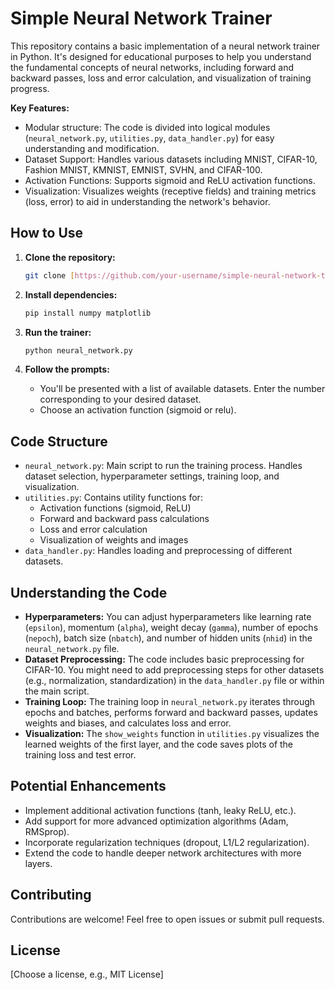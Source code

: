 # Simple Neural Network Trainer

This repository contains a basic implementation of a neural network trainer in Python. It's designed for educational purposes to help you understand the fundamental concepts of neural networks, including forward and backward passes, loss and error calculation, and visualization of training progress.

**Key Features:**

*   Modular structure: The code is divided into logical modules (`neural_network.py`, `utilities.py`, `data_handler.py`) for easy understanding and modification.
*   Dataset Support: Handles various datasets including MNIST, CIFAR-10, Fashion MNIST, KMNIST, EMNIST, SVHN, and CIFAR-100.
*   Activation Functions: Supports sigmoid and ReLU activation functions.
*   Visualization: Visualizes weights (receptive fields) and training metrics (loss, error) to aid in understanding the network's behavior.

## How to Use

1.  **Clone the repository:**
    ```bash
    git clone [https://github.com/your-username/simple-neural-network-trainer.git](https://github.com/your-username/simple-neural-network-trainer.git)
    ```

2.  **Install dependencies:**
    ```bash
    pip install numpy matplotlib
    ```

3.  **Run the trainer:**
    ```bash
    python neural_network.py
    ```

4.  **Follow the prompts:**
    *   You'll be presented with a list of available datasets. Enter the number corresponding to your desired dataset.
    *   Choose an activation function (sigmoid or relu).

## Code Structure

*   `neural_network.py`: Main script to run the training process. Handles dataset selection, hyperparameter settings, training loop, and visualization.
*   `utilities.py`: Contains utility functions for:
    *   Activation functions (sigmoid, ReLU)
    *   Forward and backward pass calculations
    *   Loss and error calculation
    *   Visualization of weights and images
*   `data_handler.py`: Handles loading and preprocessing of different datasets.

## Understanding the Code

*   **Hyperparameters:** You can adjust hyperparameters like learning rate (`epsilon`), momentum (`alpha`), weight decay (`gamma`), number of epochs (`nepoch`), batch size (`nbatch`), and number of hidden units (`nhid`) in the `neural_network.py` file.
*   **Dataset Preprocessing:** The code includes basic preprocessing for CIFAR-10. You might need to add preprocessing steps for other datasets (e.g., normalization, standardization) in the `data_handler.py` file or within the main script.
*   **Training Loop:** The training loop in `neural_network.py` iterates through epochs and batches, performs forward and backward passes, updates weights and biases, and calculates loss and error.
*   **Visualization:** The `show_weights` function in `utilities.py` visualizes the learned weights of the first layer, and the code saves plots of the training loss and test error.

## Potential Enhancements

*   Implement additional activation functions (tanh, leaky ReLU, etc.).
*   Add support for more advanced optimization algorithms (Adam, RMSprop).
*   Incorporate regularization techniques (dropout, L1/L2 regularization).
*   Extend the code to handle deeper network architectures with more layers.

## Contributing

Contributions are welcome! Feel free to open issues or submit pull requests.

## License

[Choose a license, e.g., MIT License]